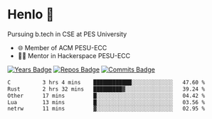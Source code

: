 
# Henlo 🌊

Pursuing b.tech in CSE at PES University

 - 🌐 Member of ACM PESU-ECC
 - 👨‍💻 Mentor in Hackerspace PESU-ECC

 [![Years Badge](https://badges.pufler.dev/years/bwaklog)](https://badges.pufler.dev) 
 [![Repos Badge](https://badges.pufler.dev/repos/bwaklog)](https://badges.pufler.dev)
 [![Commits Badge](https://badges.pufler.dev/commits/monthly/bwaklog)](https://badges.pufler.dev)

<!--START_SECTION:waka-->

```txt
C          3 hrs 4 mins    ████████████░░░░░░░░░░░░░   47.60 %
Rust       2 hrs 32 mins   █████████▓░░░░░░░░░░░░░░░   39.24 %
Other      17 mins         █░░░░░░░░░░░░░░░░░░░░░░░░   04.42 %
Lua        13 mins         █░░░░░░░░░░░░░░░░░░░░░░░░   03.56 %
netrw      11 mins         ▓░░░░░░░░░░░░░░░░░░░░░░░░   02.95 %
```

<!--END_SECTION:waka-->
